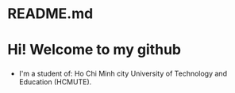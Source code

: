 # README.md
# Hi! Welcome to my github
### 
*  I'm a student of: Ho Chi Minh city University of Technology and Education (HCMUTE).

